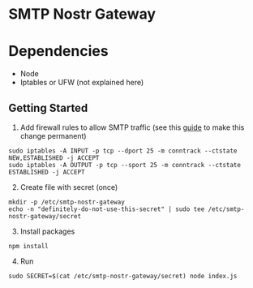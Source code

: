 # SMTP Nostr Gateway

# Dependencies
- Node
- Iptables or UFW (not explained here)

## Getting Started
1. Add firewall rules to allow SMTP traffic (see this [guide](https://www.cyberciti.biz/faq/how-to-save-iptables-firewall-rules-permanently-on-linux/) to make this change permanent)

  ```
  sudo iptables -A INPUT -p tcp --dport 25 -m conntrack --ctstate NEW,ESTABLISHED -j ACCEPT
  sudo iptables -A OUTPUT -p tcp --sport 25 -m conntrack --ctstate ESTABLISHED -j ACCEPT
  ```

2. Create file with secret (once)

  ```
  mkdir -p /etc/smtp-nostr-gateway
  echo -n "definitely-do-not-use-this-secret" | sudo tee /etc/smtp-nostr-gateway/secret
  ```

3. Install packages

  ```
  npm install
  ```

4. Run

  ```
  sudo SECRET=$(cat /etc/smtp-nostr-gateway/secret) node index.js
  ```

